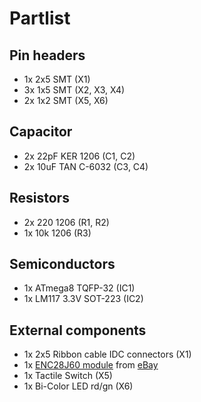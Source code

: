 # Partlist #

## Pin headers ##

- 1x 2x5 SMT (X1)
- 3x 1x5 SMT (X2, X3, X4)
- 2x 1x2 SMT (X5, X6)

## Capacitor ##
- 2x 22pF KER 1206 (C1, C2)
- 2x 10uF TAN C-6032 (C3, C4)

## Resistors ##
- 2x 220 1206 (R1, R2)
- 1x 10k 1206 (R3)

## Semiconductors ##

- 1x ATmega8 TQFP-32 (IC1)
- 1x LM117 3.3V SOT-223 (IC2)

## External components ##

- 1x 2x5 Ribbon cable IDC connectors (X1)
- 1x [ENC28J60 module](enc28j60-module.jpg) from [eBay](http://www.ebay.com/sch/?_nkw=enc28j60)
- 1x Tactile Switch (X5)
- 1x Bi-Color LED rd/gn (X6)

